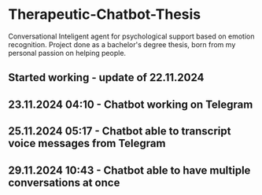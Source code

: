 # Therapeutic-Chatbot-Thesis
Conversational Inteligent agent for psychological support based on emotion recognition. Project done as a bachelor's degree thesis, born from my personal passion on helping people.

## Started working - update of 22.11.2024

## 23.11.2024 04:10 - Chatbot working on Telegram

## 25.11.2024 05:17 - Chatbot able to transcript voice messages from Telegram

## 29.11.2024 10:43 - Chatbot able to have multiple conversations at once